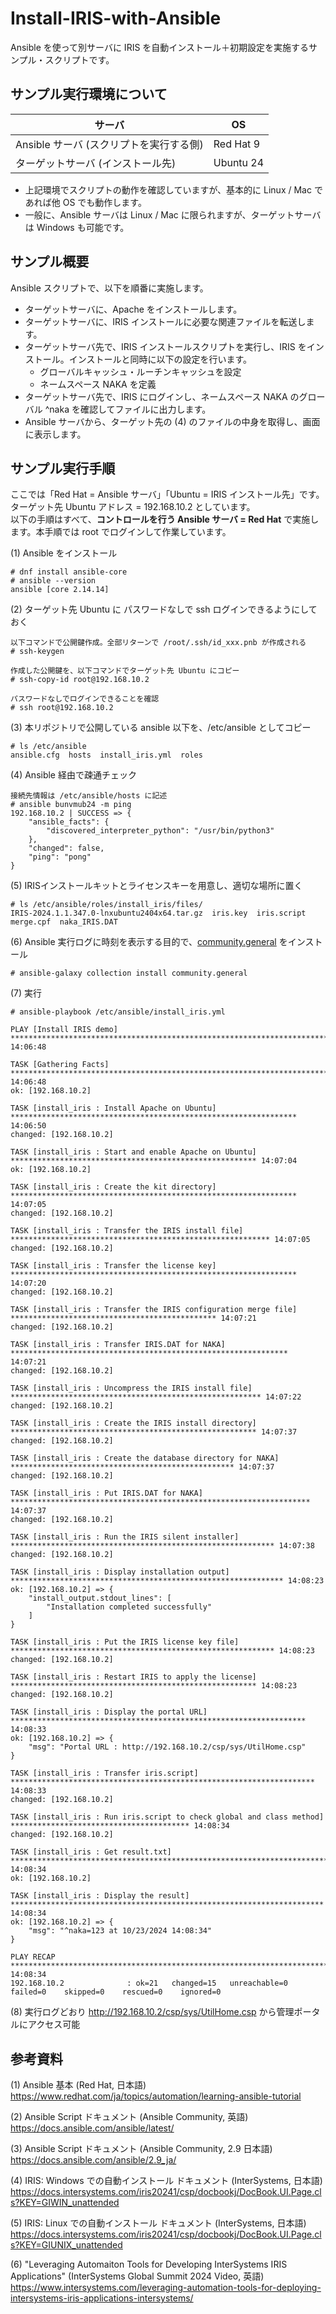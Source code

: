 # Install-IRIS-with-Ansible
Ansible を使って別サーバに IRIS を自動インストール＋初期設定を実施するサンプル・スクリプトです。

## サンプル実行環境について
| サーバ | OS |
---- | ----
| Ansible サーバ (スクリプトを実行する側) | Red Hat 9 |
| ターゲットサーバ (インストール先) | Ubuntu 24 |

- 上記環境でスクリプトの動作を確認していますが、基本的に Linux / Mac であれば他 OS でも動作します。
- 一般に、Ansible サーバは Linux / Mac に限られますが、ターゲットサーバは Windows も可能です。

## サンプル概要

Ansible スクリプトで、以下を順番に実施します。

- ターゲットサーバに、Apache をインストールします。
- ターゲットサーバに、IRIS インストールに必要な関連ファイルを転送します。
- ターゲットサーバ先で、IRIS インストールスクリプトを実行し、IRIS をインストール。インストールと同時に以下の設定を行います。
   - グローバルキャッシュ・ルーチンキャッシュを設定
   - ネームスペース NAKA を定義
- ターゲットサーバ先で、IRIS にログインし、ネームスペース NAKA のグローバル ^naka を確認してファイルに出力します。
- Ansible サーバから、ターゲット先の (4) のファイルの中身を取得し、画面に表示します。

## サンプル実行手順

ここでは「Red Hat = Ansible サーバ」「Ubuntu = IRIS インストール先」です。  
ターゲット先 Ubuntu アドレス = 192.168.10.2 としています。  
以下の手順はすべて、**コントロールを行う Ansible サーバ = Red Hat** で実施します。本手順では root でログインして作業しています。  
  
(1) Ansible をインストール
```
# dnf install ansible-core
# ansible --version
ansible [core 2.14.14]
```

(2) ターゲット先 Ubuntu に パスワードなしで ssh ログインできるようにしておく   
```
以下コマンドで公開鍵作成。全部リターンで /root/.ssh/id_xxx.pnb が作成される
# ssh-keygen

作成した公開鍵を、以下コマンドでターゲット先 Ubuntu にコピー
# ssh-copy-id root@192.168.10.2

パスワードなしでログインできることを確認
# ssh root@192.168.10.2
```

(3) 本リポジトリで公開している ansible 以下を、/etc/ansible としてコピー
```
# ls /etc/ansible
ansible.cfg  hosts  install_iris.yml  roles
```
  
(4) Ansible 経由で疎通チェック
```
接続先情報は /etc/ansible/hosts に記述
# ansible bunvmub24 -m ping
192.168.10.2 | SUCCESS => {
    "ansible_facts": {
        "discovered_interpreter_python": "/usr/bin/python3"
    },
    "changed": false,
    "ping": "pong"
}
```
  
(5) IRISインストールキットとライセンスキーを用意し、適切な場所に置く
```
# ls /etc/ansible/roles/install_iris/files/
IRIS-2024.1.1.347.0-lnxubuntu2404x64.tar.gz  iris.key  iris.script  merge.cpf  naka_IRIS.DAT
```

(6) Ansible 実行ログに時刻を表示する目的で、[community.general](https://docs.ansible.com/ansible/latest/collections/community/general/index.html) をインストール
```
# ansible-galaxy collection install community.general
```
  
(7) 実行
```
# ansible-playbook /etc/ansible/install_iris.yml

PLAY [Install IRIS demo] ************************************************************************************** 14:06:48

TASK [Gathering Facts] **************************************************************************************** 14:06:48
ok: [192.168.10.2]

TASK [install_iris : Install Apache on Ubuntu] **************************************************************** 14:06:50
changed: [192.168.10.2]

TASK [install_iris : Start and enable Apache on Ubuntu] ******************************************************* 14:07:04
ok: [192.168.10.2]

TASK [install_iris : Create the kit directory] **************************************************************** 14:07:05
changed: [192.168.10.2]

TASK [install_iris : Transfer the IRIS install file] ********************************************************** 14:07:05
changed: [192.168.10.2]

TASK [install_iris : Transfer the license key] **************************************************************** 14:07:20
changed: [192.168.10.2]

TASK [install_iris : Transfer the IRIS configuration merge file] ********************************************** 14:07:21
changed: [192.168.10.2]

TASK [install_iris : Transfer IRIS.DAT for NAKA] ************************************************************** 14:07:21
changed: [192.168.10.2]

TASK [install_iris : Uncompress the IRIS install file] ******************************************************** 14:07:22
changed: [192.168.10.2]

TASK [install_iris : Create the IRIS install directory] ******************************************************* 14:07:37
changed: [192.168.10.2]

TASK [install_iris : Create the database directory for NAKA] ************************************************** 14:07:37
changed: [192.168.10.2]

TASK [install_iris : Put IRIS.DAT for NAKA] ******************************************************************* 14:07:37
changed: [192.168.10.2]

TASK [install_iris : Run the IRIS silent installer] *********************************************************** 14:07:38
changed: [192.168.10.2]

TASK [install_iris : Display installation output] ************************************************************* 14:08:23
ok: [192.168.10.2] => {
    "install_output.stdout_lines": [
        "Installation completed successfully"
    ]
}

TASK [install_iris : Put the IRIS license key file] *********************************************************** 14:08:23
changed: [192.168.10.2]

TASK [install_iris : Restart IRIS to apply the license] ******************************************************* 14:08:23
changed: [192.168.10.2]

TASK [install_iris : Display the portal URL] ****************************************************************** 14:08:33
ok: [192.168.10.2] => {
    "msg": "Portal URL : http://192.168.10.2/csp/sys/UtilHome.csp"
}

TASK [install_iris : Transfer iris.script] ******************************************************************** 14:08:33
changed: [192.168.10.2]

TASK [install_iris : Run iris.script to check global and class method] **************************************** 14:08:34
changed: [192.168.10.2]

TASK [install_iris : Get result.txt] ************************************************************************** 14:08:34
ok: [192.168.10.2]

TASK [install_iris : Display the result] ********************************************************************** 14:08:34
ok: [192.168.10.2] => {
    "msg": "^naka=123 at 10/23/2024 14:08:34"
}

PLAY RECAP **************************************************************************************************** 14:08:34
192.168.10.2              : ok=21   changed=15   unreachable=0    failed=0    skipped=0    rescued=0    ignored=0
```

(8) 実行ログどおり http://192.168.10.2/csp/sys/UtilHome.csp から管理ポータルにアクセス可能

## 参考資料

(1) Ansible 基本 (Red Hat, 日本語)  
https://www.redhat.com/ja/topics/automation/learning-ansible-tutorial  

(2) Ansible Script ドキュメント (Ansible Community, 英語)  
https://docs.ansible.com/ansible/latest/

(3) Ansible Script ドキュメント (Ansible Community, 2.9 日本語)  
https://docs.ansible.com/ansible/2.9_ja/
 
(4) IRIS: Windows での自動インストール ドキュメント (InterSystems, 日本語)  
https://docs.intersystems.com/iris20241/csp/docbookj/DocBook.UI.Page.cls?KEY=GIWIN_unattended
 
(5) IRIS: Linux での自動インストール ドキュメント (InterSystems, 日本語)  
https://docs.intersystems.com/iris20241/csp/docbookj/DocBook.UI.Page.cls?KEY=GIUNIX_unattended

(6) "Leveraging Automaiton Tools for Developing InterSystems IRIS Applications" (InterSystems Global Summit 2024 Video, 英語)  
https://www.intersystems.com/leveraging-automation-tools-for-deploying-intersystems-iris-applications-intersystems/
